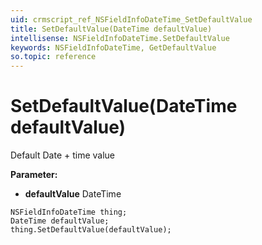 ```yaml
---
uid: crmscript_ref_NSFieldInfoDateTime_SetDefaultValue
title: SetDefaultValue(DateTime defaultValue)
intellisense: NSFieldInfoDateTime.SetDefaultValue
keywords: NSFieldInfoDateTime, GetDefaultValue
so.topic: reference
---
```


# SetDefaultValue(DateTime defaultValue)

Default Date + time value

**Parameter:** 
* **defaultValue** DateTime

```crmscript
NSFieldInfoDateTime thing;
DateTime defaultValue;
thing.SetDefaultValue(defaultValue);
```

